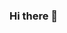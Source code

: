 ### Hi there 👋

<!--
**eslamkk/eslamkk** is a ✨ _special_ ✨ repository because its `README.md` (this file) appears on your GitHub profile.

Here are some ideas to get you started:

- 🔭 I’m currently study in landshut hochschule
- 🌱 I’m currently learning computer science
- 👯 I’m looking to collaborate on all thing related computer science 
- 🤔 I’m looking for help with all thing related computer science 
- 💬 Ask me about anything all thing related computer science 

